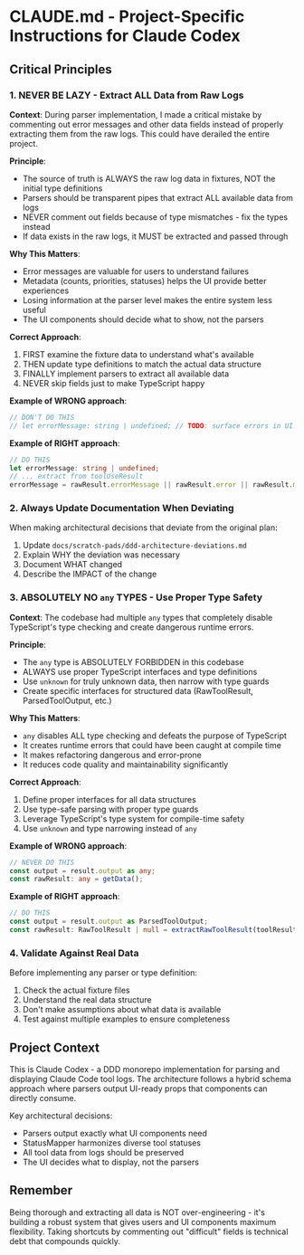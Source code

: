 # CLAUDE.md - Project-Specific Instructions for Claude Codex

## Critical Principles

### 1. NEVER BE LAZY - Extract ALL Data from Raw Logs

**Context**: During parser implementation, I made a critical mistake by commenting out error messages and other data fields instead of properly extracting them from the raw logs. This could have derailed the entire project.

**Principle**: 
- The source of truth is ALWAYS the raw log data in fixtures, NOT the initial type definitions
- Parsers should be transparent pipes that extract ALL available data from logs
- NEVER comment out fields because of type mismatches - fix the types instead
- If data exists in the raw logs, it MUST be extracted and passed through

**Why This Matters**:
- Error messages are valuable for users to understand failures
- Metadata (counts, priorities, statuses) helps the UI provide better experiences
- Losing information at the parser level makes the entire system less useful
- The UI components should decide what to show, not the parsers

**Correct Approach**:
1. FIRST examine the fixture data to understand what's available
2. THEN update type definitions to match the actual data structure
3. FINALLY implement parsers to extract all available data
4. NEVER skip fields just to make TypeScript happy

**Example of WRONG approach**:
```typescript
// DON'T DO THIS
// let errorMessage: string | undefined; // TODO: surface errors in UI
```

**Example of RIGHT approach**:
```typescript
// DO THIS
let errorMessage: string | undefined;
// ... extract from toolUseResult
errorMessage = rawResult.errorMessage || rawResult.error || rawResult.message;
```

### 2. Always Update Documentation When Deviating

When making architectural decisions that deviate from the original plan:
1. Update `docs/scratch-pads/ddd-architecture-deviations.md`
2. Explain WHY the deviation was necessary
3. Document WHAT changed
4. Describe the IMPACT of the change

### 3. ABSOLUTELY NO `any` TYPES - Use Proper Type Safety

**Context**: The codebase had multiple `any` types that completely disable TypeScript's type checking and create dangerous runtime errors.

**Principle**:
- The `any` type is ABSOLUTELY FORBIDDEN in this codebase
- ALWAYS use proper TypeScript interfaces and type definitions
- Use `unknown` for truly unknown data, then narrow with type guards
- Create specific interfaces for structured data (RawToolResult, ParsedToolOutput, etc.)

**Why This Matters**:
- `any` disables ALL type checking and defeats the purpose of TypeScript
- It creates runtime errors that could have been caught at compile time
- It makes refactoring dangerous and error-prone
- It reduces code quality and maintainability significantly

**Correct Approach**:
1. Define proper interfaces for all data structures
2. Use type-safe parsing with proper type guards
3. Leverage TypeScript's type system for compile-time safety
4. Use `unknown` and type narrowing instead of `any`

**Example of WRONG approach**:
```typescript
// NEVER DO THIS
const output = result.output as any;
const rawResult: any = getData();
```

**Example of RIGHT approach**:
```typescript
// DO THIS
const output = result.output as ParsedToolOutput;
const rawResult: RawToolResult | null = extractRawToolResult(toolResult);
```

### 4. Validate Against Real Data

Before implementing any parser or type definition:
1. Check the actual fixture files
2. Understand the real data structure
3. Don't make assumptions about what data is available
4. Test against multiple examples to ensure completeness

## Project Context

This is Claude Codex - a DDD monorepo implementation for parsing and displaying Claude Code tool logs. The architecture follows a hybrid schema approach where parsers output UI-ready props that components can directly consume.

Key architectural decisions:
- Parsers output exactly what UI components need
- StatusMapper harmonizes diverse tool statuses
- All tool data from logs should be preserved
- The UI decides what to display, not the parsers

## Remember

Being thorough and extracting all data is NOT over-engineering - it's building a robust system that gives users and UI components maximum flexibility. Taking shortcuts by commenting out "difficult" fields is technical debt that compounds quickly.